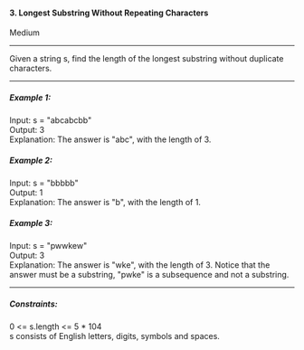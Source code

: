 #### 3. Longest Substring Without Repeating Characters
Medium

---
Given a string s, find the length of the longest substring without duplicate characters.

---

##### Example 1:
Input: s = "abcabcbb"<br>
Output: 3<br>
Explanation: The answer is "abc", with the length of 3.

##### Example 2:
Input: s = "bbbbb"<br>
Output: 1<br>
Explanation: The answer is "b", with the length of 1.

##### Example 3:
Input: s = "pwwkew"<br>
Output: 3<br>
Explanation: The answer is "wke", with the length of 3.
Notice that the answer must be a substring, "pwke" is a subsequence and not a substring.

---
##### Constraints:

0 <= s.length <= 5 * 104<br>
s consists of English letters, digits, symbols and spaces.
